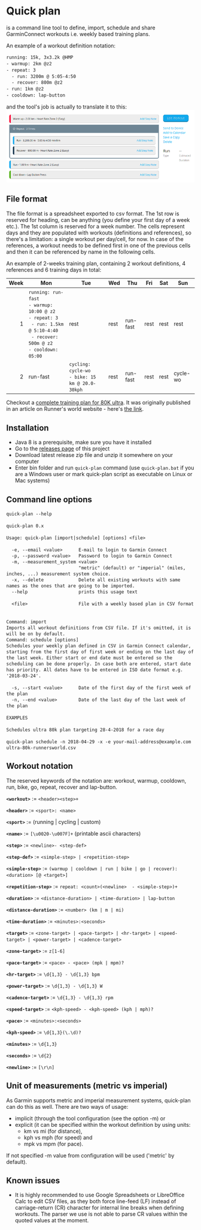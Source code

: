 # Quick plan
is a command line tool to define, import, schedule and share GarminConnect workouts i.e. weekly based training plans.

An example of a workout definition notation:
```sh
running: 15k, 3x3.2k @HMP
- warmup: 2km @z2
- repeat: 3
  - run: 3200m @ 5:05-4:50
  - recover: 800m @z2
- run: 1km @z2
- cooldown: lap-button
```
and the tool's job is actually to translate it to this:
![15k workout](https://raw.githubusercontent.com/mgifos/quick-plan/master/images/15k-wo.png)

## File format

The file format is a spreadsheet exported to csv format. The 1st row is reserved for heading, can be anything (you define your first day of a week etc.). The 1st column is reserved for a week number. The cells represent days and they are populated with workouts (definitions and references), so there's a limitation: a single workout per day/cell, for now. In case of the references, a workout needs to be defined first in one of the previous cells and then it can be referenced by name in the following cells.

An example of 2-weeks training plan, containing 2 workout definitions, 4 references and 6 training days in total:

| Week | Mon | Tue | Wed | Thu | Fri | Sat | Sun |
| ----:| --- | --- | --- | --- | --- | --- | --- |
| 1    | ``running: run-fast``<br>``- warmup: 10:00 @ z2``<br>``- repeat: 3``<br>&nbsp;&nbsp;``- run: 1.5km @ 5:10-4:40``<br>&nbsp;&nbsp;``- recover: 500m @ z2``<br>``- cooldown: 05:00``|rest|rest|run-fast|rest|rest|rest|
| 2    | run-fast| ``cycling: cycle-wo`` <br> ``- bike: 15 km @ 20.0-30kph``|rest|run-fast|rest|rest|cycle-wo|

Checkout a [complete training plan for 80K ultra](https://docs.google.com/spreadsheets/d/1b1ZzrAFrjd-kvPq11zlbE2bWn2IQmUy0lBqIOFjqbwk/edit?usp=sharing). It was originally published in an article on Runner's world website - here's [the link](https://www.runnersworld.com/ultrarunning/the-ultimate-ultramarathon-training-plan).

## Installation

- Java 8 is a prerequisite, make sure you have it installed
- Go to the [releases page](https://github.com/mgifos/quick-plan/releases) of this project
- Download latest release zip file and unzip it somewhere on your computer
- Enter bin folder and run `quick-plan` command (use `quick-plan.bat` if you are a Windows user or mark quick-plan script as executable on Linux or Mac systems)

## Command line options

```
quick-plan --help

quick-plan 0.x

Usage: quick-plan [import|schedule] [options] <file>

  -e, --email <value>      E-mail to login to Garmin Connect
  -p, --password <value>   Password to login to Garmin Connect
  -m, --measurement_system <value>
                           "metric" (default) or "imperial" (miles, inches, ...) measurement system choice.
  -x, --delete             Delete all existing workouts with same names as the ones that are going to be imported.
  --help                   prints this usage text

  <file>                   File with a weekly based plan in CSV format


Command: import
Imports all workout definitions from CSV file. If it's omitted, it is will be on by default.
Command: schedule [options]
Schedules your weekly plan defined in CSV in Garmin Connect calendar, starting from the first day of first week or ending on the last day of the last week. Either start or end date must be entered so the scheduling can be done properly. In case both are entered, start date has priority. All dates have to be entered in ISO date format e.g. '2018-03-24'.

  -s, --start <value>      Date of the first day of the first week of the plan
  -n, --end <value>        Date of the last day of the last week of the plan

EXAMPLES

Schedules ultra 80k plan targeting 28-4-2018 for a race day

quick-plan schedule -n 2018-04-29 -x -e your-mail-address@example.com ultra-80k-runnersworld.csv
```

## Workout notation
The reserved keywords of the notation are: workout, warmup, cooldown, run, bike, go, repeat, recover and lap-button.

**`<workout>`** := `<header><step>+`

**`<header>`** := `<sport>: <name>`

**`<sport>`** := (running | cycling | custom)

**`<name>`** := `[\u0020-\u007F]+` (printable ascii characters)

**`<step>`** := `<newline>- <step-def>`

**`<step-def>`** := `<simple-step> | <repetition-step>`

**`<simple-step>`** := `(warmup | cooldown | run | bike | go | recover): <duration> [@ <target>]`

**`<repetition-step>`** := `repeat: <count>(<newline>  - <simple-step>)+`

**`<duration>`** := `<distance-duration> | <time-duration> | lap-button`

**`<distance-duration>`** := `<number> (km | m | mi)`

**`<time-duration>`** := `<minutes>:<seconds>`

**`<target>`** := `<zone-target> | <pace-target> | <hr-target> | <speed-target> | <power-target> | <cadence-target>`

**`<zone-target>`** := `z[1-6]`

**`<pace-target>`** := `<pace> - <pace> (mpk | mpm)?`

**`<hr-target>`** := `\d{1,3} - \d{1,3} bpm`

**`<power-target>`** := `\d{1,3} - \d{1,3} W`

**`<cadence-target>`** := `\d{1,3} - \d{1,3} rpm`

**`<speed-target>`** := `<kph-speed> - <kph-speed> (kph | mph)?`

**`<pace>`** := `<minutes>:<seconds>`

**`<kph-speed>`** := `\d{1,3}(\.\d)?`

**`<minutes>`** := `\d{1,3}`

**`<seconds>`** := `\d{2}`

**`<newline>`** := `[\r\n]`

## Unit of measurements (metric vs imperial)

As Garmin supports metric and imperial measurement systems, quick-plan can do this as well. There are two ways of usage:
- implicit (through the tool configuration (see the option -m) or
- explicit (it can be specified within the workout definition by using units:
  - km vs mi (for distance),
  - kph vs mph (for speed) and
  - mpk vs mpm (for pace).

If not specified -m value from configuration will be used ('metric' by default).

## Known issues

- It is highly recommended to use Google Spreadsheets or LibreOffice Calc to edit CSV files, as they both force line-feed (LF)
instead of carriage-return (CR) character for internal line breaks when defining workouts. 
The parser we use is not able to parse CR values within the quoted values at the moment.
